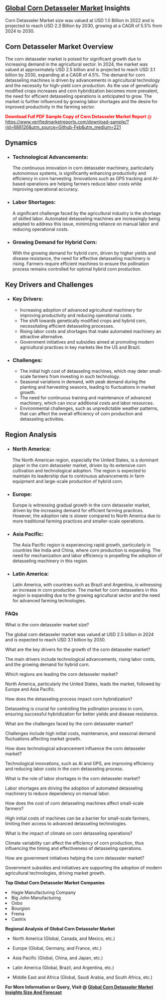 <h2><a href="https://www.verifiedmarketreports.com/download-sample/?rid=688126&amp;utm_source=Github&amp;utm_medium=221" target="_blank">Global Corn Detasseler Market</a> Insights</h2><p>Corn Detasseler Market size was valued at USD 1.5 Billion in 2022 and is projected to reach USD 2.3 Billion by 2030, growing at a CAGR of 5.5% from 2024 to 2030.</p><p> <h2>Corn Detasseler Market Overview</h2> <p>The corn detasseler market is poised for significant growth due to increasing demand in the agricultural sector. In 2024, the market was valued at approximately USD 2.5 billion and is projected to reach USD 3.1 billion by 2030, expanding at a CAGR of 4.5%. The demand for corn detasseling machines is driven by advancements in agricultural technology and the necessity for high-yield corn production. As the use of genetically modified crops increases and corn hybridization becomes more prevalent, the need for efficient detasseling operations is anticipated to grow. The market is further influenced by growing labor shortages and the desire for improved productivity in the farming sector. <p><p><span class=""><span style="color: #ff0000;"><strong>Download Full PDF Sample Copy of Corn Detasseler Market Report</strong> @ </span><a href="https://www.verifiedmarketreports.com/download-sample/?rid=688126&amp;utm_source=Github-Feb&amp;utm_medium=221" target="_blank">https://www.verifiedmarketreports.com/download-sample/?rid=688126&amp;utm_source=Github-Feb&amp;utm_medium=221</a></span></p></p> <h2>Dynamics</h2> <ul> <li><h3>Technological Advancements:</h3> The continuous innovation in corn detasseler machinery, particularly autonomous systems, is significantly enhancing productivity and efficiency in corn harvesting. Innovations such as GPS tracking and AI-based operations are helping farmers reduce labor costs while improving operational accuracy.</li> <li><h3>Labor Shortages:</h3> A significant challenge faced by the agricultural industry is the shortage of skilled labor. Automated detasseling machines are increasingly being adopted to address this issue, minimizing reliance on manual labor and reducing operational costs.</li> <li><h3>Growing Demand for Hybrid Corn:</h3> With the growing demand for hybrid corn, driven by higher yields and disease resistance, the need for effective detasseling machinery is rising. Farmers require efficient machines to ensure the pollination process remains controlled for optimal hybrid corn production.</li> </ul> <h2>Key Drivers and Challenges</h2> <ul> <li><h3>Key Drivers:</h3> <ul> <li>Increasing adoption of advanced agricultural machinery for improving productivity and reducing operational costs.</li> <li>The shift towards genetically modified crops and hybrid corn, necessitating efficient detasseling processes.</li> <li>Rising labor costs and shortages that make automated machinery an attractive alternative.</li> <li>Government initiatives and subsidies aimed at promoting modern agricultural practices in key markets like the US and Brazil.</li> </ul> </li> <li><h3>Challenges:</h3> <ul> <li>The initial high cost of detasseling machines, which may deter small-scale farmers from investing in such technology.</li> <li>Seasonal variations in demand, with peak demand during the planting and harvesting seasons, leading to fluctuations in market growth.</li> <li>The need for continuous training and maintenance of advanced machinery, which can incur additional costs and labor resources.</li> <li>Environmental challenges, such as unpredictable weather patterns, that can affect the overall efficiency of corn production and detasseling activities.</li> </ul> </li> </ul> <h2>Region Analysis</h2> <ul> <li><h3>North America:</h3> The North American region, especially the United States, is a dominant player in the corn detasseler market, driven by its extensive corn cultivation and technological adoption. The region is expected to maintain its leadership due to continuous advancements in farm equipment and large-scale production of hybrid corn.</li> <li><h3>Europe:</h3> Europe is witnessing gradual growth in the corn detasseler market, driven by the increasing demand for efficient farming practices. However, the adoption rate is slower compared to North America due to more traditional farming practices and smaller-scale operations.</li> <li><h3>Asia Pacific:</h3> The Asia Pacific region is experiencing rapid growth, particularly in countries like India and China, where corn production is expanding. The need for mechanization and labor efficiency is propelling the adoption of detasseling machinery in this region.</li> <li><h3>Latin America:</h3> Latin America, with countries such as Brazil and Argentina, is witnessing an increase in corn production. The market for corn detasselers in this region is expanding due to the growing agricultural sector and the need for advanced farming technologies.</li> </ul> <h3>FAQs</h3> <p>What is the corn detasseler market size?</p> <p>The global corn detasseler market was valued at USD 2.5 billion in 2024 and is expected to reach USD 3.1 billion by 2030.</p> <p>What are the key drivers for the growth of the corn detasseler market?</p> <p>The main drivers include technological advancements, rising labor costs, and the growing demand for hybrid corn.</p> <p>Which regions are leading the corn detasseler market?</p> <p>North America, particularly the United States, leads the market, followed by Europe and Asia Pacific.</p> <p>How does the detasseling process impact corn hybridization?</p> <p>Detasseling is crucial for controlling the pollination process in corn, ensuring successful hybridization for better yields and disease resistance.</p> <p>What are the challenges faced by the corn detasseler market?</p> <p>Challenges include high initial costs, maintenance, and seasonal demand fluctuations affecting market growth.</p> <p>How does technological advancement influence the corn detasseler market?</p> <p>Technological innovations, such as AI and GPS, are improving efficiency and reducing labor costs in the corn detasseling process.</p> <p>What is the role of labor shortages in the corn detasseler market?</p> <p>Labor shortages are driving the adoption of automated detasseling machinery to reduce dependency on manual labor.</p> <p>How does the cost of corn detasseling machines affect small-scale farmers?</p> <p>High initial costs of machines can be a barrier for small-scale farmers, limiting their access to advanced detasseling technologies.</p> <p>What is the impact of climate on corn detasseling operations?</p> <p>Climate variability can affect the efficiency of corn production, thus influencing the timing and effectiveness of detasseling operations.</p> <p>How are government initiatives helping the corn detasseler market?</p> <p>Government subsidies and initiatives are supporting the adoption of modern agricultural technologies, driving market growth.</p> </p><p><strong>Top Global Corn Detasseler Market Companies</strong></p><div data-test-id=""><p><li>Hagie Manufacturing Company</li><li> Big John Manufacturing</li><li> Oxbo</li><li> Bourgion</li><li> Frema</li><li> Castrix</li></p><div><strong>Regional Analysis of&nbsp;Global Corn Detasseler Market</strong></div><ul><li dir="ltr"><p dir="ltr">North America&nbsp;(Global, Canada, and Mexico, etc.)</p></li><li dir="ltr"><p dir="ltr">Europe (Global, Germany, and France, etc.)</p></li><li dir="ltr"><p dir="ltr">Asia Pacific&nbsp;(Global, China, and Japan, etc.)</p></li><li dir="ltr"><p dir="ltr">Latin America&nbsp;(Global, Brazil, and Argentina, etc.)</p></li><li dir="ltr">Middle East and Africa&nbsp;(Global, Saudi Arabia, and South Africa, etc.)</li></ul><p><strong>For More Information or Query, Visit @&nbsp;</strong><strong><a href="https://www.verifiedmarketreports.com/product/corn-detasseler-market/?utm_source=Github&amp;utm_medium=221" target="_blank">Global Corn Detasseler Market Insights Size And Forecast</a></strong></p></div>
